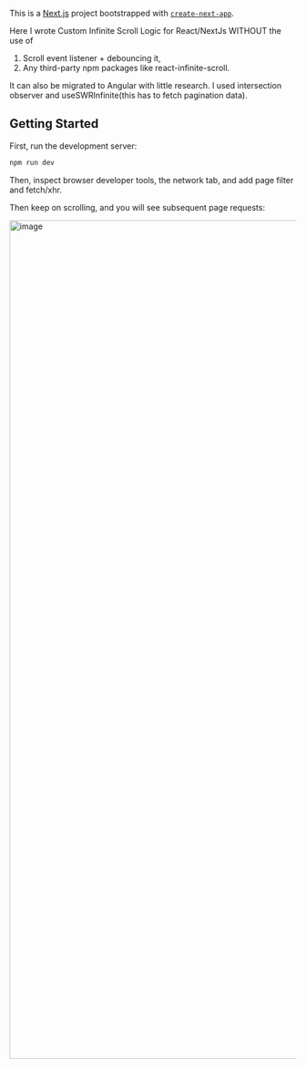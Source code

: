 This is a [Next.js](https://nextjs.org/) project bootstrapped with [`create-next-app`](https://github.com/vercel/next.js/tree/canary/packages/create-next-app).

Here I wrote Custom Infinite Scroll Logic for React/NextJs WITHOUT the use of

1. Scroll event listener + debouncing it,
2. Any third-party npm packages like react-infinite-scroll.

It can also be migrated to Angular with little research.
I used intersection observer and useSWRInfinite(this has to fetch pagination data).

## Getting Started

First, run the development server:

```bash
npm run dev
```

Then, inspect browser developer tools, the network tab, and add page filter and fetch/xhr.

Then keep on scrolling, and you will see subsequent page requests:

<img width="1471" alt="image" src="https://github.com/user-attachments/assets/d11ba873-c7eb-45a5-ba5e-6227f204f0c7">
